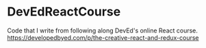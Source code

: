 # DevEdReactCourse

Code that I write from following along DevEd's online React course.
https://developedbyed.com/p/the-creative-react-and-redux-course
